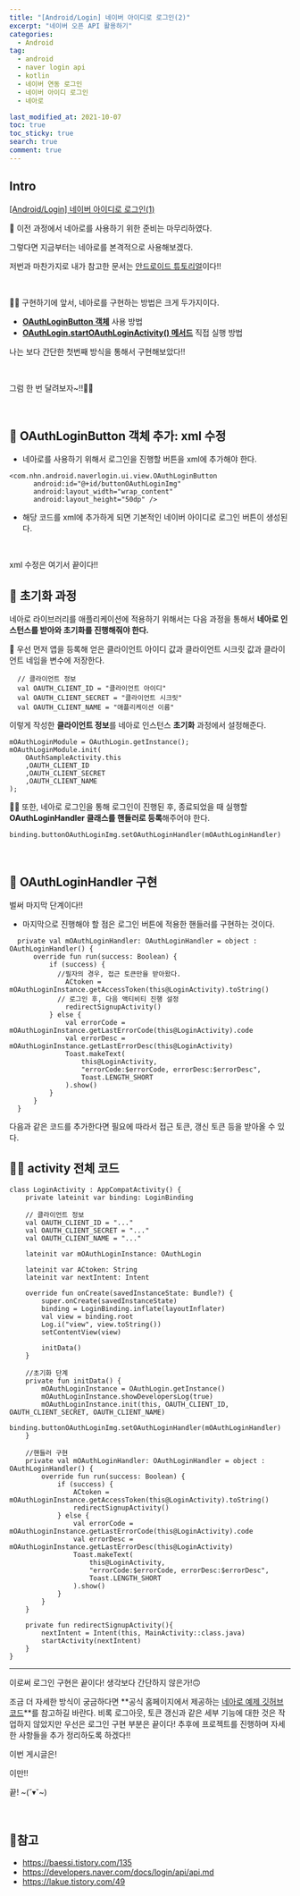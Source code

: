 ```yaml
---
title: "[Android/Login] 네이버 아이디로 로그인(2)"
excerpt: "네이버 오픈 API 활용하기"
categories:
  - Android
tag:
  - android 
  - naver login api
  - kotlin
  - 네이버 연동 로그인
  - 네이버 아이디 로그인
  - 네아로

last_modified_at: 2021-10-07
toc: true
toc_sticky: true
search: true
comment: true
---
```


## Intro
[[Android/Login] 네이버 아이디로 로그인(1)](https://915dbfl.github.io/android/naver_login(1)/)

👩 이전 과정에서 네아로를 사용하기 위한 준비는 마무리하였다.

그렇다면 지금부터는 네아로를 본격적으로 사용해보겠다.

저번과 마찬가지로 내가 참고한 문서는 [안드로이드 튜토리얼](https://developers.naver.com/docs/login/android/android.md)이다!!

<br>

🙋‍♀️ 구현하기에 앞서, 네아로를 구현하는 방법은 크게 두가지이다.
  * **<u>OAuthLoginButton 객체</u>** 사용 방법
  * **<u>OAuthLogin.startOAuthLoginActivity() 메서드</u>** 직접 실행 방법

나는 보다 간단한 첫번째 방식을 통해서 구현해보았다!!

<br>

그럼 한 번 달려보자~!!🏃‍♀️

<br>

## 👩 OAuthLoginButton 객체 추가: xml 수정

* 네아로를 사용하기 위해서 로그인을 진행할 버튼을 xml에 추가해야 한다.


```
<com.nhn.android.naverlogin.ui.view.OAuthLoginButton
      android:id="@+id/buttonOAuthLoginImg"
      android:layout_width="wrap_content"
      android:layout_height="50dp" />

```
* 해당 코드를 xml에 추가하게 되면 기본적인 네이버 아이디로 로그인 버튼이 생성된다.

<br>

xml 수정은 여기서 끝이다!!
## 👩 초기화 과정

네아로 라이브러리를 애플리케이션에 적용하기 위해서는 다음 과정을 통해서 **네아로 인스턴스를 받아와 초기화를 진행해줘야 한다.**


👩 우선 먼저 앱을 등록해 얻은 클라이언트 아이디 값과 클라이언트 시크릿 값과 클라이언트 네임을 변수에 저장한다.

```
  // 클라이언트 정보
  val OAUTH_CLIENT_ID = "클라이언트 아이디"
  val OAUTH_CLIENT_SECRET = "클라이언트 시크릿"
  val OAUTH_CLIENT_NAME = "애플리케이션 이름"
```

이렇게 작성한 **클라이언트 정보**를 네아로 인스턴스 **초기화** 과정에서 설정해준다.

```
mOAuthLoginModule = OAuthLogin.getInstance();
mOAuthLoginModule.init(
	OAuthSampleActivity.this
	,OAUTH_CLIENT_ID
	,OAUTH_CLIENT_SECRET
	,OAUTH_CLIENT_NAME
);
```

🙋‍♀️ 또한, 네아로 로그인을 통해 로그인이 진행된 후, 종료되었을 때 실행할 **OAuthLoginHandler 클래스를 핸들러로 등록**해주어야 한다.

```
binding.buttonOAuthLoginImg.setOAuthLoginHandler(mOAuthLoginHandler)
```

<br>

## 👩 OAuthLoginHandler 구현
벌써 마지막 단계이다!!

* 마지막으로 진행해야 할 점은 로그인 버튼에 적용한 핸들러를 구현하는 것이다.

```
  private val mOAuthLoginHandler: OAuthLoginHandler = object : OAuthLoginHandler() {
      override fun run(success: Boolean) {
          if (success) {
            //필자의 경우, 접근 토큰만을 받아왔다.
              ACtoken = mOAuthLoginInstance.getAccessToken(this@LoginActivity).toString()
            // 로그인 후, 다음 액티비티 진행 설정
              redirectSignupActivity()
          } else {
              val errorCode = mOAuthLoginInstance.getLastErrorCode(this@LoginActivity).code
              val errorDesc = mOAuthLoginInstance.getLastErrorDesc(this@LoginActivity)
              Toast.makeText(
                  this@LoginActivity,
                  "errorCode:$errorCode, errorDesc:$errorDesc",
                  Toast.LENGTH_SHORT
              ).show()
          }
      }
  }

```

다음과 같은 코드를 추가한다면 필요에 따라서 접근 토큰, 갱신 토큰 등을 받아올 수 있다.


## 👩‍💻 activity 전체 코드
```
class LoginActivity : AppCompatActivity() {
    private lateinit var binding: LoginBinding

    // 클라이언트 정보
    val OAUTH_CLIENT_ID = "..."
    val OAUTH_CLIENT_SECRET = "..."
    val OAUTH_CLIENT_NAME = "..."

    lateinit var mOAuthLoginInstance: OAuthLogin

    lateinit var ACtoken: String
    lateinit var nextIntent: Intent

    override fun onCreate(savedInstanceState: Bundle?) {
        super.onCreate(savedInstanceState)
        binding = LoginBinding.inflate(layoutInflater)
        val view = binding.root
        Log.i("view", view.toString())
        setContentView(view)

        initData()
    }

    //초기화 단계
    private fun initData() {
        mOAuthLoginInstance = OAuthLogin.getInstance()
        mOAuthLoginInstance.showDevelopersLog(true)
        mOAuthLoginInstance.init(this, OAUTH_CLIENT_ID, OAUTH_CLIENT_SECRET, OAUTH_CLIENT_NAME)
        binding.buttonOAuthLoginImg.setOAuthLoginHandler(mOAuthLoginHandler)
    }

    //핸들러 구현
    private val mOAuthLoginHandler: OAuthLoginHandler = object : OAuthLoginHandler() {
        override fun run(success: Boolean) {
            if (success) {
                ACtoken = mOAuthLoginInstance.getAccessToken(this@LoginActivity).toString()
                redirectSignupActivity()
            } else {
                val errorCode = mOAuthLoginInstance.getLastErrorCode(this@LoginActivity).code
                val errorDesc = mOAuthLoginInstance.getLastErrorDesc(this@LoginActivity)
                Toast.makeText(
                    this@LoginActivity,
                    "errorCode:$errorCode, errorDesc:$errorDesc",
                    Toast.LENGTH_SHORT
                ).show()
            }
        }
    }

    private fun redirectSignupActivity(){
        nextIntent = Intent(this, MainActivity::class.java)
        startActivity(nextIntent)
    }
}
```

---

이로써 로그인 구현은 끝이다! 생각보다 간단하지 않은가!🙃

조금 더 자세한 방식이 궁금하다면 **공식 홈페이지에서 제공하는 [네아로 예제 깃허브 코드](https://github.com/naver/naveridlogin-sdk-android/tree/master/naveridlogin_android_sdk_sample)**를 참고하길 바란다.
비록 로그아웃, 토큰 갱신과 같은 세부 기능에 대한 것은 작업하지 않았지만 우선은 로그인 구현 부분은 끝이다!
추후에 프로젝트를 진행하며 자세한 사항들을 추가 정리하도록 하겠다!!

이번 게시글은!

이만!!

끝! ~(˘▾˘~)

<br>

## 📃참고

* https://baessi.tistory.com/135
* https://developers.naver.com/docs/login/api/api.md
* https://lakue.tistory.com/49